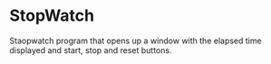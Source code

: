 # StopWatch
Staopwatch program that opens up a window with the elapsed time displayed and start, stop and reset buttons. 
